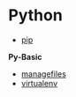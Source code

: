 # Python

- [pip](#!python/pip.md)

**Py-Basic**

- [managefiles](#!python/py-basic/managefiles.md)
- [virtualenv](#!python/virtualenv.md)
